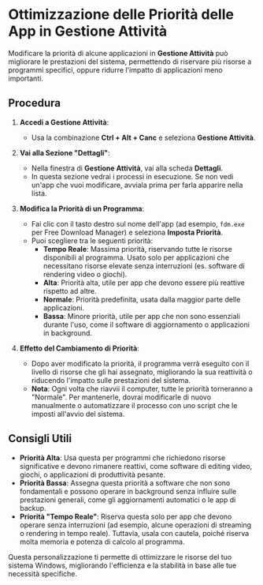 # Ottimizzazione delle Priorità delle App in Gestione Attività

Modificare la priorità di alcune applicazioni in **Gestione Attività** può migliorare le prestazioni del sistema, 
permettendo di riservare più risorse a programmi specifici, oppure ridurre l'impatto di applicazioni meno importanti.

## Procedura

1. **Accedi a Gestione Attività**:
   - Usa la combinazione **Ctrl + Alt + Canc** e seleziona **Gestione Attività**.

2. **Vai alla Sezione "Dettagli"**:
   - Nella finestra di **Gestione Attività**, vai alla scheda **Dettagli**.
   - In questa sezione vedrai i processi in esecuzione. Se non vedi un'app che vuoi modificare, 
     avviala prima per farla apparire nella lista.

3. **Modifica la Priorità di un Programma**:
   - Fai clic con il tasto destro sul nome dell'app (ad esempio, `fdm.exe` per Free Download Manager) e seleziona **Imposta Priorità**.
   - Puoi scegliere tra le seguenti priorità:
     - **Tempo Reale**: Massima priorità, riservando tutte le risorse disponibili al programma. 
	     Usato solo per applicazioni che necessitano risorse elevate senza interruzioni (es. software di rendering video o giochi).
     - **Alta**: Priorità alta, utile per app che devono essere più reattive rispetto ad altre.
     - **Normale**: Priorità predefinita, usata dalla maggior parte delle applicazioni.
     - **Bassa**: Minore priorità, utile per app che non sono essenziali durante l'uso, 
	     come il software di aggiornamento o applicazioni in background.

4. **Effetto del Cambiamento di Priorità**:
   - Dopo aver modificato la priorità, il programma verrà eseguito con il livello di risorse che gli hai assegnato, 
     migliorando la sua reattività o riducendo l'impatto sulle prestazioni del sistema.
   - **Nota**: Ogni volta che riavvii il computer, tutte le priorità torneranno a "Normale". 
     Per mantenerle, dovrai modificarle di nuovo manualmente o automatizzare il processo con uno script che le imposti all'avvio del sistema.

## Consigli Utili

- **Priorità Alta**: Usa questa per programmi che richiedono risorse significative e devono rimanere reattivi, 
    come software di editing video, giochi, o applicazioni di produttività pesante.
- **Priorità Bassa**: Assegna questa priorità a software che non sono fondamentali e possono operare in background 
    senza influire sulle prestazioni generali, come gli aggiornamenti automatici o le app di backup.
- **Priorità "Tempo Reale"**: Riserva questa solo per app che devono operare senza interruzioni 
    (ad esempio, alcune operazioni di streaming o rendering in tempo reale). Tuttavia, usala con cautela, 
    poiché riserva molta memoria e potenza di calcolo al programma.

Questa personalizzazione ti permette di ottimizzare le risorse del tuo sistema Windows, 
migliorando l'efficienza e la stabilità in base alle tue necessità specifiche.
